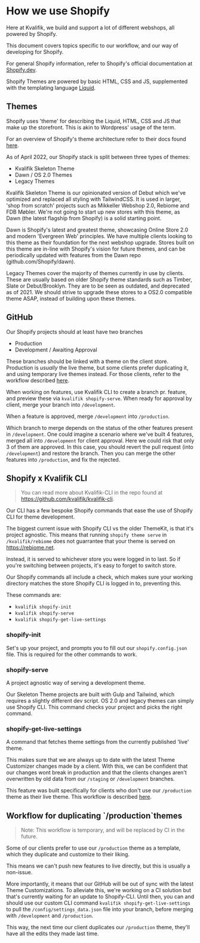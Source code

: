 # How we use Shopify

Here at Kvalifik, we build and support a lot of different webshops, all powered by Shopify.

This document covers topics specific to our workflow, and our way of developing for Shopify.

For general Shopify information, refer to Shopify's official documentation at [Shopify.dev](https://shopify.dev/themes).

Shopify Themes are powered by basic HTML, CSS and JS, supplemented with the templating language [Liquid](https://shopify.dev/api/liquid).

## Themes

Shopify uses 'theme' for describing the Liquid, HTML, CSS and JS that make up the storefront. This is akin to Wordpress' usage of the term.

For an overview of Shopify's theme architecture refer to their docs found [here](https://shopify.dev/themes/architecture#directory-structure-and-component-types).

As of April 2022, our Shopify stack is split between three types of themes:

- Kvalifik Skeleton Theme
- Dawn / OS 2.0 Themes
- Legacy Themes

Kvalifik Skeleton Theme is our opinionated version of Debut which we've optimized and replaced all styling with TailwindCSS. It is used in larger, 'shop from scratch' projects such as Mikkeller Webshop 2.0, Rebiome and FDB Møbler. We're not going to start up new stores with this theme, as Dawn (the latest flagship from Shopify) is a solid starting point.

Dawn is Shopify's latest and greatest theme, showcasing Online Store 2.0 and modern 'Evergreen Web' principles. We have multiple clients looking to this theme as their foundation for the next webshop upgrade. Stores built on this theme are in-line with Shopify's vision for future themes, and can be periodically updated with features from the Dawn repo (github.com/Shopify/dawn).

Legacy Themes cover the majority of themes currently in use by clients. These are usually based on older Shopify theme standards such as Timber, Slate or Debut/Brooklyn. They are to be seen as outdated, and deprecated as of 2021. We should strive to upgrade these stores to a OS2.0 compatible theme ASAP, instead of building upon these themes.

## GitHub

Our Shopify projects should at least have two branches

- Production
- Development / Awaiting Approval

These branches should be linked with a theme on the client store. Production is _usually_ the live theme, but some clients prefer duplicating it, and using temporary live themes instead. For those clients, refer to the workflow described [here](#duplicate-theme-workflow).

When working on features, use Kvalifik CLI to create a branch pr. feature, and preview these via `kvalifik shopify-serve`. When ready for approval by client, merge your branch into `/development`.

When a feature is approved, merge `/development` into `/production`.

Which branch to merge depends on the status of the other features present in `/development`. One could imagine a scenario where we've built 4 features, merged all into `/development` for client approval. Here we could risk that only 3 of them are approved. In this case, you should revert the pull request (into `/development`) and restore the branch. Then you can merge the other features into `/production`, and fix the rejected.

## Shopify x Kvalifik CLI

> You can read more about Kvalifik-CLI in the repo found at https://github.com/kvalifik/kvalifik-cli.

Our CLI has a few bespoke Shopify commands that ease the use of Shopify CLI for theme development.

The biggest current issue with Shopify CLI vs the older ThemeKit, is that it's project agnostic. This means that running `shopify theme serve` in `/kvalifik/rebiome` does not guarrantee that your theme is served on https://rebiome.net.

Instead, it is served to whichever store you were logged in to last. So if you're switching between projects, it's easy to forget to switch store.

Our Shopify commands all include a check, which makes sure your working directory matches the store Shopify CLI is logged in to, preventing this.

These commands are:

- `kvalifik shopify-init`
- `kvalifik shopify-serve`
- `kvalifik shopify-get-live-settings`

### shopify-init

Set's up your project, and prompts you to fill out our `shopify.config.json` file. This is required for the other commands to work.

### shopify-serve

A project agnostic way of serving a development theme.

Our Skeleton Theme projects are built with Gulp and Tailwind, which requires a slightly different dev script. OS 2.0 and legacy themes can simply use Shopify CLI. This command checks your project and picks the right command.

### shopify-get-live-settings

A command that fetches theme settings from the currently published 'live' theme.

This makes sure that we are always up to date with the latest Theme Customizer changes made by a client. With this, we can be confident that our changes wont break in production and that the clients changes aren't overwritten by old data from our `/staging` or `/development` branches.

This feature was built specifically for clients who don't use our `/production` theme as their live theme. This workflow is described [here](#duplicate-theme-workflow).

<h2 id="duplicate-theme-workflow">Workflow for duplicating `/production`themes</h2>
<blockquote>
Note: This workflow is temporary, and will be replaced by CI in the future.
</blockquote>

Some of our clients prefer to use our `/production` theme as a template, which they duplicate and customize to their liking.

This means we can't push new features to live directly, but this is usually a non-issue.

More importantly, it means that our GitHub will be out of sync with the latest Theme Customizations. To alleviate this, we're working on a CI solution but that's currently waiting for an update to Shopify-CLI. Until then, you can and should use our custom CLI command `kvalifik shopify-get-live-settings` to pull the `/config/settings_data.json` file into your branch, before merging with `/development` and `/production`.

This way, the next time our client duplicates our `/production` theme, they'll have all the edits they made last time.
